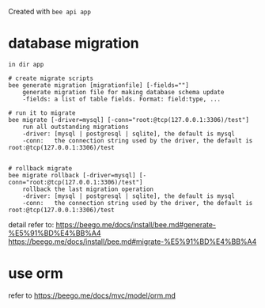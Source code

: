 Created with `bee api app`

# database migration
```
in dir app

# create migrate scripts
bee generate migration [migrationfile] [-fields=""]
    generate migration file for making database schema update
    -fields: a list of table fields. Format: field:type, ...

# run it to migrate
bee migrate [-driver=mysql] [-conn="root:@tcp(127.0.0.1:3306)/test"]
    run all outstanding migrations
    -driver: [mysql | postgresql | sqlite], the default is mysql
    -conn:   the connection string used by the driver, the default is root:@tcp(127.0.0.1:3306)/test


# rollback migrate
bee migrate rollback [-driver=mysql] [-conn="root:@tcp(127.0.0.1:3306)/test"]
    rollback the last migration operation
    -driver: [mysql | postgresql | sqlite], the default is mysql
    -conn:   the connection string used by the driver, the default is root:@tcp(127.0.0.1:3306)/test
```

detail refer to:
https://beego.me/docs/install/bee.md#generate-%E5%91%BD%E4%BB%A4
https://beego.me/docs/install/bee.md#migrate-%E5%91%BD%E4%BB%A4


# use orm
refer to https://beego.me/docs/mvc/model/orm.md